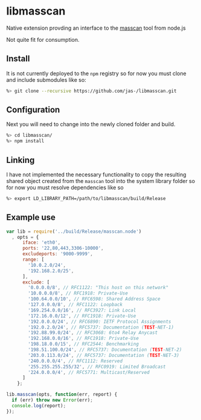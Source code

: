 # libmasscan
Native extension provding an interface to the [masscan](https://github.com/robertdavidgraham/masscan) tool from node.js

Not quite fit for consumption.

## Install
It is not currently deployed to the `npm` registry so for now you must clone
and include submodules like so:

```sh
%> git clone --recursive https://github.com/jas-/libmasscan.git
```

## Configuration
Next you will need to change into the newly cloned folder and build.

```sh
%> cd libmasscan/
%> npm install
```

## Linking
I have not implemented the necessary functionality to copy the resulting
shared object created from the `masscan` tool into the system library folder
so for now you must resolve dependencies like so

```sh
%> export LD_LIBRARY_PATH=/path/to/libmasscan/build/Release
```

## Example use
```javascript
var lib = require('../build/Release/masscan.node')
  , opts = {
      iface: 'eth0',
      ports: '22,80,443,3306-10000',
      excludeports: '9000-9999',
      range: [
        '10.0.2.0/24',
        '192.168.2.0/25',
      ],
      exclude: [
        '0.0.0.0/8', // RFC1122: "This host on this network"
        '10.0.0.0/8', // RFC1918: Private-Use
        '100.64.0.0/10', // RFC6598: Shared Address Space
        '127.0.0.0/8', // RFC1122: Loopback
        '169.254.0.0/16', // RFC3927: Link Local
        '172.16.0.0/12', // RFC1918: Private-Use
        '192.0.0.0/24', // RFC6890: IETF Protocol Assignments
        '192.0.2.0/24', // RFC5737: Documentation (TEST-NET-1)
        '192.88.99.0/24', // RFC3068: 6to4 Relay Anycast
        '192.168.0.0/16', // RFC1918: Private-Use
        '198.18.0.0/15', // RFC2544: Benchmarking
        '198.51.100.0/24', // RFC5737: Documentation (TEST-NET-2)
        '203.0.113.0/24', // RFC5737: Documentation (TEST-NET-3)
        '240.0.0.0/4', // RFC1112: Reserved
        '255.255.255.255/32', // RFC0919: Limited Broadcast
        '224.0.0.0/4', // RFC5771: Multicast/Reserved
      ]
    };

lib.masscan(opts, function(err, report) {
  if (err) throw new Error(err);
  console.log(report);
});
```
